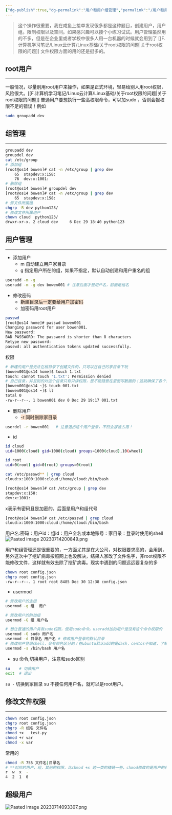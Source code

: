 ```yaml
---
{"dg-publish":true,"dg-permalink":"用户和用户组管理","permalink":"/用户和用户组管理/","noteIcon":"","created":"2021-01-09","updated":""}
---
```



> 这个操作很重要，我在咸鱼上接单发现很多都是这种题目，创建用户，用户组。限制权限以及空间。如果感兴趣可以接个小练习试试。用户管理虽然用的不多，但是在企业里或者学校中很多人用一台机器的时候就会用到了 [[F.计算机学习笔记/Linux云计算/Linux基础/关于root权限的问题\|关于root权限的问题]]  文件权限方面的用的还是挺多的。

## root用户
---
一般情况，尽量别用root用户来操作，如果是正式环境，轻易给别人用root权限，风险很大。[[F.计算机学习笔记/Linux云计算/Linux基础/关于root权限的问题\|关于root权限的问题]]
普通用户要想执行一些高权限命令，可以加sudo ，否则会报权限不足的错误！例如

```bash
sudo groupadd dev
```

## 组管理
---
```bash
groupadd dev
groupdel dev
cat /etc/group
# 添加组
[root@os14 bowen]# cat -n /etc/group | grep dev
    65  stapdev:x:158:
    76  dev:x:1001:
# 删除组
[root@os14 bowen]# groupdel dev
[root@os14 bowen]# cat -n /etc/group | grep dev
    65  stapdev:x:158:
# 修文件所属组
chgrp -R dev python123/
# 修改文件所属用户
chown cloud  python123/
drwxr-xr-x. 2 cloud dev     6 Dec 29 18:40 python123
```

## 用户管理
---
- 添加用户
    - m 自动建立用户家目录
    - g 指定用户所在的组，如果不指定，默认自动创建和用户重名的组

```bash
useradd -m -g 
useradd -m -g dev bowen001 # 注意后面才是用户名，前面是组名
```

- 修改密码
    - <span style="background:rgba(240, 107, 5, 0.2)">新建目录后一定要给用户加密码</span>
    - 加密码用root用户
```bash
passwd
[root@os14 home]# passwd bowen001
Changing password for user bowen001.
New password:
BAD PASSWORD: The password is shorter than 8 characters
Retype new password:
passwd: all authentication tokens updated successfully.
```

权限
```bash
# 新建的用户是无法在根目录下创建文件的，只可以在自己的家目录下玩
[bowen001@os14 home]$ touch 1.txt
touch: cannot touch '1.txt': Permission denied
# 自己目录，并且别的对这个目录只有只读权限，是不能随意在里面写数据的！这就确保了各个用户间的独立
[bowen001@os14 ~]$ touch 001.txt
[bowen001@os14 ~]$ ll
total 0
-rw-r--r--. 1 bowen001 dev 0 Dec 29 19:17 001.txt
```

- 删除用户
    - <span style="background:rgba(240, 107, 5, 0.2)"> -r 同时删除家目录</span>
```bash
userdel -r bowen001   # 注意退出这个用户登录，不然会报被占用！
```

- id
```bash
id cloud
uid=1000(cloud) gid=1000(cloud) groups=1000(cloud),10(wheel)

id root
uid=0(root) gid=0(root) groups=0(root)

cat /etc/passwd** | grep cloud
cloud:x:1000:1000:cloud:/home/cloud:/bin/bash

[root@os14 bowen]# cat /etc/group | grep dev
stapdev:x:158:
dev:x:1001:
```

x表示有密码且是加密的，后面是用户和组代号
```bash
[root@os14 bowen]# cat /etc/passwd | grep cloud
cloud:x:1000:1000:cloud:/home/cloud:/bin/bash
```

用户名:密码：用户id：组id：用户全名或本地账号：家目录：登录时使用的shell
![Pasted image 20230714200849.png](/img/user/Pasted%20image%2020230714200849.png)

用户和组管理还是很重要的，一方面尤其是在大公司，对权限要求高的，会用到，另外这次中了挖矿病毒按照网上也没解决，结果人家改了文件名字，非root权限不能修改文件，这样就有效去除了挖矿病毒。现实中遇到的问题远远要复杂的多

```bash
chown root config.json
chgrp root config.json
-rw-r--r--. 1 root root 8485 Dec 30 12:38 config.json
```

- usermod
```bash
# 修改用户的主组
usermod -g 组  用户

# 修改用户的附加组
usermod -G 组 用户名

# 想让普通的用户具有sudo权限，使用sudo命令。useradd加的用户是没有这个命令权限的
usermod -G sudo 用户名
usermod -d 目录名 用户名 # 修改用户登录的默认目录
# 修改用户登录shell，会有颜色区分的！在ubuntu默认add的是dash，centos不知道，了解即可
usermod -s /bin/bash 用户名
```

- su 命令,切换用户，注意和sudo区别
```bash
su    # 切换用户
exit  # 退出
```

`su -`  切换到家目录
su     不接任何用户名，就可以是root用户。

## 修改文件权限
---
```bash
chown root config.json
chgrp root config.json
chgrp -R 组名 文件名
chmod +x   test.py
chmod +r var
chmod -x var
```

常用的
```bash
chmod -R 755 文件名|目录名
# **对应的用户，组，其他的权限，比chmod +x 这一类的精确一些，chmod修改的是用户的权限，当然一般也够用**
r  w  x  -
4  2  1  0
```

##  超级用户

![Pasted image 20230714093307.png](/img/user/Z.image/linux%E5%9F%BA%E7%A1%80/Pasted%20image%2020230714093307.png)
